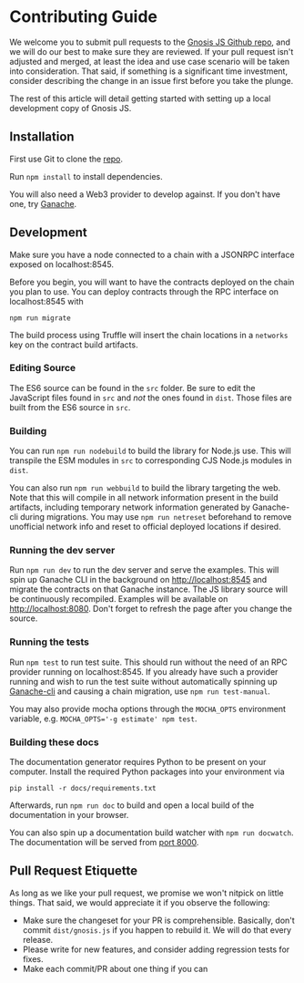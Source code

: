 # Contributing Guide

We welcome you to submit pull requests to the [Gnosis JS Github repo](https://github.com/gnosis/gnosis.js), and we will do our best to make sure they are reviewed. If your pull request isn't adjusted and merged, at least the idea and use case scenario will be taken into consideration. That said, if something is a significant time investment, consider describing the change in an issue first before you take the plunge.

The rest of this article will detail getting started with setting up a local development copy of Gnosis JS.

## Installation

First use Git to clone the [repo](https://github.com/gnosis/gnosis.js).

Run `npm install` to install dependencies.

You will also need a Web3 provider to develop against. If you don't have one, try [Ganache](http://truffleframework.com/ganache/).

## Development

Make sure you have a node connected to a chain with a JSONRPC interface exposed on localhost:8545.

Before you begin, you will want to have the contracts deployed on the chain you plan to use. You can deploy contracts through the RPC interface on localhost:8545 with

```
npm run migrate
```

The build process using Truffle will insert the chain locations in a `networks` key on the contract build artifacts.

### Editing Source

The ES6 source can be found in the `src` folder. Be sure to edit the JavaScript files found in `src` and *not* the ones found in `dist`. Those files are built from the ES6 source in `src`.

### Building

You can run `npm run nodebuild` to build the library for Node.js use. This will transpile the ESM modules in `src` to corresponding CJS Node.js modules in `dist`.

You can also run `npm run webbuild` to build the library targeting the web. Note that this will compile in all network information present in the build artifacts, including temporary network information generated by Ganache-cli during migrations. You may use `npm run netreset` beforehand to remove unofficial network info and reset to official deployed locations if desired.

### Running the dev server

Run `npm run dev` to run the dev server and serve the examples. This will spin up Ganache CLI in the background on [http://localhost:8545](http://localhost:8545) and migrate the contracts on that Ganache instance. The JS library source will be continuously recompiled. Examples will be available on [http://localhost:8080](http://localhost:8080). Don't forget to refresh the page after you change the source.

### Running the tests

Run `npm test` to run test suite. This should run without the need of an RPC provider running on localhost:8545. If you already have such a provider running and wish to run the test suite without automatically spinning up [Ganache-cli](https://github.com/trufflesuite/ganache-cli) and causing a chain migration, use `npm run test-manual`.

You may also provide mocha options through the `MOCHA_OPTS` environment variable, e.g. `MOCHA_OPTS='-g estimate' npm test`.

### Building these docs

The documentation generator requires Python to be present on your computer. Install the required Python packages into your environment via

```
pip install -r docs/requirements.txt
```

Afterwards, run `npm run doc` to build and open a local build of the documentation in your browser.

You can also spin up a documentation build watcher with `npm run docwatch`. The documentation will be served from [port 8000](http://localhost:8000).

## Pull Request Etiquette

As long as we like your pull request, we promise we won't nitpick on little things. That said, we would appreciate it if you observe the following:

* Make sure the changeset for your PR is comprehensible. Basically, don't commit `dist/gnosis.js` if you happen to rebuild it. We will do that every release.
* Please write for new features, and consider adding regression tests for fixes.
* Make each commit/PR about one thing if you can

